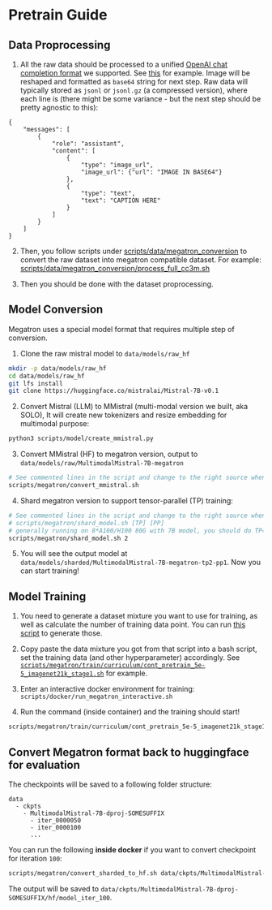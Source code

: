 # Pretrain Guide

## Data Proprocessing

1. All the raw data should be processed to a unified [OpenAI chat completion format](https://platform.openai.com/docs/api-reference/chat) we supported. See [this](scripts/data/cc3m/process_llava_cc3m.py) for example.
Image will be reshaped and formatted as `base64` string for next step. Raw data will typically stored as `jsonl` or `jsonl.gz` (a compressed version), where each line is (there might be some variance - but the next step should be pretty agnostic to this):

```
{
    "messages": [
        {
            "role": "assistant",
            "content": [
                {
                    "type": "image_url",
                    "image_url": {"url": "IMAGE IN BASE64"}
                },
                {
                    "type": "text",
                    "text": "CAPTION HERE"
                }
            ]
        }
    ]
}
```

2. Then, you follow scripts under [scripts/data/megatron_conversion](scripts/data/megatron_conversion) to convert the raw dataset into megatron compatible dataset. For example: [scripts/data/megatron_conversion/process_full_cc3m.sh](scripts/data/megatron_conversion/process_full_cc3m.sh)

3. Then you should be done with the dataset proprocessing.


## Model Conversion

Megatron uses a special model format that requires multiple step of conversion.

1. Clone the raw mistral model to `data/models/raw_hf`

```bash
mkdir -p data/models/raw_hf
cd data/models/raw_hf
git lfs install
git clone https://huggingface.co/mistralai/Mistral-7B-v0.1
```

2. Convert Mistral (LLM) to MMistral (multi-modal version we built, aka SOLO), It will create new tokenizers and resize embedding for multimodal purpose:
```bash
python3 scripts/model/create_mmistral.py
```


3. Convert MMistral (HF) to megatron version, output to `data/models/raw/MultimodalMistral-7B-megatron`
```bash
# See commented lines in the script and change to the right source when necessary
scripts/megatron/convert_mmistral.sh
```

4. Shard megatron version to support tensor-parallel (TP) training:
```bash
# See commented lines in the script and change to the right source when necessary
# scripts/megatron/shard_model.sh [TP] [PP]
# generally running on 8*A100/H100 80G with 7B model, you should do TP=2:
scripts/megatron/shard_model.sh 2
```

5. You will see the output model at `data/models/sharded/MultimodalMistral-7B-megatron-tp2-pp1`. Now you can start training!

## Model Training

1. You need to generate a dataset mixture you want to use for training, as well as calculate the number of training data point. 
You can run [this script](scripts/notebook/analyze_tokens.ipynb) to generate those.

2. Copy paste the data mixture you got from that script into a bash script, set the training data (and other hyperparameter) accordingly. See [`scripts/megatron/train/curriculum/cont_pretrain_5e-5_imagenet21k_stage1.sh`](scripts/megatron/train/curriculum/cont_pretrain_5e-5_imagenet21k_stage1.sh) for example.

3. Enter an interactive docker environment for training: `scripts/docker/run_megatron_interactive.sh`

4. Run the command (inside container) and the training should start!

```bash
scripts/megatron/train/curriculum/cont_pretrain_5e-5_imagenet21k_stage1.sh
```

## Convert Megatron format back to huggingface for evaluation

The checkpoints will be saved to a following folder structure:

```
data
  - ckpts
    - MultimodalMistral-7B-dproj-SOMESUFFIX
      - iter_0000050
      - iter_0000100
      ...
```

You can run the following **inside docker** if you want to convert checkpoint for iteration `100`:

```bash
scripts/megatron/convert_sharded_to_hf.sh data/ckpts/MultimodalMistral-7B-dproj-SOMESUFFIX 100
```

The output will be saved to `data/ckpts/MultimodalMistral-7B-dproj-SOMESUFFIX/hf/model_iter_100`.
